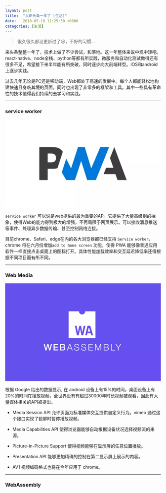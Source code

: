 ```yaml
---
layout: post
title:  "入职头条一年了 [生活]"
date:   2018-05-10 11:25:38 +0800
categories: [生活]
---
```


> 很久很久都没更新过了😢，不好的习惯...

来头条整整一年了，技术上做了不少尝试，和落地。这一年整体来说中规中矩吧。react-native、node全栈、python等都有所实践，微服务和自动化测试做得还有很多不足，希望接下来半年能有所突破，同时逐步向大前端转型。IOS和android上逐步实践。


过去几年无论是PC还是移动端，Web都处于高速的发展中。每个人都能轻松地构建快速且身临其境的页面。同时也出现了非常多的框架和工具。其中一些具有革命性的技术值得我们持续的去学习和实践。

---

### service worker

![](/static/img/2018/0510/pwa.jpg)

`service worker` 可以说是web提供的最为重要的AP。它提供了大量高级别的抽象，使得Web的能力得到极大的增强，不再局限于网页展示。可以接收消息推送等事件、处理异步数据传输、甚至控制网络连接。

目前chrome、Safari、edge在内的各大浏览器都已经支持 `Service worker`，chrome 将在六月份增加`add to home screen` 功能，使得 PWA 能够像普通应用软件一样直接点击桌面上的图标打开。具体性能加载效率和交互延迟降低率还得根据不同项目而有所不同。


---

### Web Media

![](/static/img/2018/0510/webmedia.jpg)

根据 Google 给出的数据显示, 在 android 设备上有15%的时间，桌面设备上有20%的时间在播放视频，全世界没有有超过30000年时长视频被观看，因此有大量媒体相关的API被提出。

- Media Session API 允许页面为标准媒体交互提供自定义行为。vimeo 通过这个接口实现了锁屏时暂停播放视频。

- Media Capabilities API 使得浏览器能够自动根据设备状况选择视频流的来源。

- Picture-in-Picture Support 使得视频能够在显示屏的任意位置播放。

- Presentation API 能够更加精确的控制在第二显示屏上展示的内容。

- AV1 视频编码格式也将在今年应用于 chrome。

---

### WebAssembly
